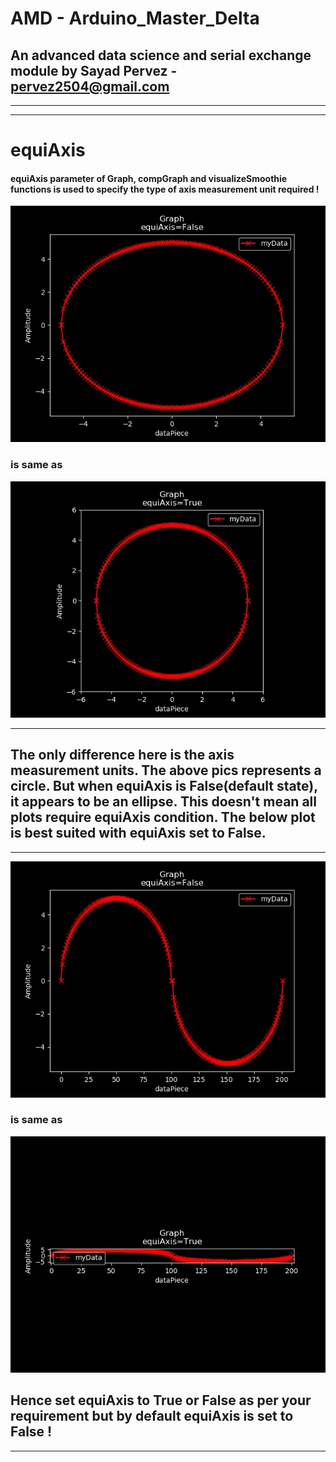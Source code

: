 # AMD - Arduino_Master_Delta
## An advanced data science and serial exchange module by Sayad Pervez - pervez2504@gmail.com
___
___
# equiAxis
#### equiAxis parameter of Graph, compGraph and visualizeSmoothie functions is used to specify the type of axis measurement unit required !
![ea1](https://github.com/SayadPervez/Arduino_Master_Delta/blob/master/equiAxis1.jpeg?raw=true)
### is same as
![ea2](https://github.com/SayadPervez/Arduino_Master_Delta/blob/master/equiAxis2.jpeg?raw=true)
___
## The only difference here is the axis measurement units. The above pics represents a circle. But when equiAxis is False(default state), it appears to be an ellipse. This doesn't mean all plots require equiAxis condition. The below plot is best suited with equiAxis set to False.
___
![ea3](https://github.com/SayadPervez/Arduino_Master_Delta/blob/master/equiAxis3.jpeg?raw=true)
### is same as
![ea4](https://github.com/SayadPervez/Arduino_Master_Delta/blob/master/equiAxis4.jpeg?raw=true)
## Hence set equiAxis to True or False as per your requirement but by default equiAxis is set to False !
___
